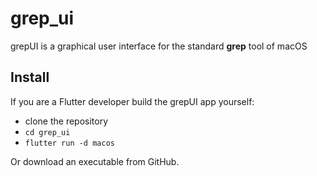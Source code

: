 # grep_ui

grepUI is a graphical user interface for the standard **grep** tool of macOS

## Install

If you are a Flutter developer build the grepUI app yourself:
- clone the repository
- `cd grep_ui`
- `flutter run -d macos`

Or download an executable from GitHub.


